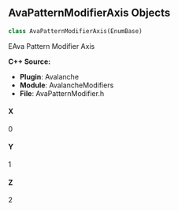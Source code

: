 ## AvaPatternModifierAxis Objects

```python
class AvaPatternModifierAxis(EnumBase)
```

EAva Pattern Modifier Axis

**C++ Source:**

- **Plugin**: Avalanche
- **Module**: AvalancheModifiers
- **File**: AvaPatternModifier.h

<a id="unreal.AvaPatternModifierAxis.X"></a>

#### X

0

<a id="unreal.AvaPatternModifierAxis.Y"></a>

#### Y

1

<a id="unreal.AvaPatternModifierAxis.Z"></a>

#### Z

2

<a id="unreal.AvaCloneModifierAxis"></a>